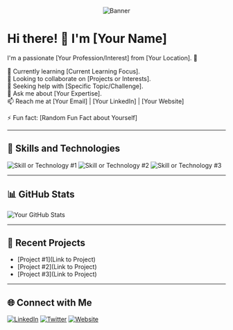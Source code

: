 <p align="center">
  <img src="https://github.com/yourusername/yourusername/blob/main/assets/banner.png" alt="Banner" />
</p>

# Hi there! 👋 I'm [Your Name]

I'm a passionate [Your Profession/Interest] from [Your Location]. 🚀

🌱 Currently learning [Current Learning Focus].<br/>
👯 Looking to collaborate on [Projects or Interests].<br/>
🤔 Seeking help with [Specific Topic/Challenge].<br/>
💬 Ask me about [Your Expertise].<br/>
📫 Reach me at [Your Email] | [Your LinkedIn] | [Your Website]

⚡ Fun fact: [Random Fun Fact about Yourself]

---

## 🚀 Skills and Technologies

![Skill or Technology #1](https://img.shields.io/badge/-Skill_or_Technology_1-brightgreen)
![Skill or Technology #2](https://img.shields.io/badge/-Skill_or_Technology_2-blueviolet)
![Skill or Technology #3](https://img.shields.io/badge/-Skill_or_Technology_3-orange)

---

## 📊 GitHub Stats

![Your GitHub Stats](https://github-readme-stats.vercel.app/api?username=yourusername&show_icons=true&count_private=true&hide=prs&theme=radical)

---

## 🚀 Recent Projects

- [Project #1](Link to Project)
- [Project #2](Link to Project)
- [Project #3](Link to Project)

---

## 🌐 Connect with Me

[![LinkedIn](https://img.shields.io/badge/LinkedIn-Connect-blue)](https://www.linkedin.com/in/yourusername/)
[![Twitter](https://img.shields.io/badge/Twitter-Follow-1DA1F2)](https://twitter.com/yourusername)
[![Website](https://img.shields.io/badge/Website-Visit-brightgreen)](https://yourwebsite.com)

